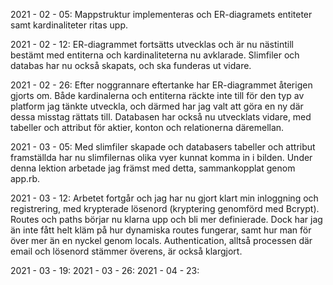 2021 - 02 - 05: Mappstruktur implementeras och ER-diagramets entiteter samt kardinaliteter ritas upp. 

2021 - 02 - 12: ER-diagrammet fortsätts utvecklas och är nu nästintill bestämt med entiterna och kardinaliteterna nu avklarade. Slimfiler och databas har nu också skapats, och ska funderas ut vidare.

2021 - 02 - 26: Efter noggrannare eftertanke har ER-diagrammet återigen gjorts om. Både kardinalerna och entiterna räckte inte till för den typ av platform jag tänkte utveckla, och därmed har jag valt att göra en ny där dessa misstag rättats till. Databasen har också nu utvecklats vidare, med tabeller och attribut för aktier, konton och relationerna däremellan.

2021 - 03 - 05: Med slimfiler skapade och databasers tabeller och attribut framställda har nu slimfilernas olika vyer kunnat komma in i bilden. Under denna lektion arbetade jag främst med detta, sammankopplat genom app.rb.

2021 - 03 - 12: Arbetet fortgår och jag har nu gjort klart min inloggning och registrering, med krypterade lösenord (kryptering genomförd med Bcrypt). Routes och paths börjar nu klarna upp och bli mer definierade. Dock har jag än inte fått helt kläm på hur dynamiska routes fungerar, samt hur man för över mer än en nyckel genom locals. Authentication, alltså processen där email och lösenord stämmer överens, är också klargjort.

2021 - 03 - 19: 
2021 - 03 - 26: 
2021 - 04 - 23: 
 
